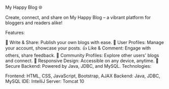 My Happy Blog 🌐

Create, connect, and share on My Happy Blog – a vibrant platform for bloggers and readers alike!

Features:

📝 Write & Share: Publish your own blogs with ease.
👤 User Profiles: Manage your account, showcase your posts.
👍 Like & Comment: Engage with others, share feedback.
👥 Community Profiles: Explore other users' blogs and connect.
📱 Responsive Design: Accessible on any device, anytime.
🔐 Secure Backend: Powered by Java, JDBC, and MySQL.
Technologies:

Frontend: HTML, CSS, JavaScript, Bootstrap, AJAX
Backend: Java, JDBC, MySQL
IDE: IntelliJ
Server: Tomcat 10
